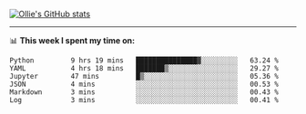<!--
**icedpanda/icedpanda** is a ✨ _special_ ✨ repository because its `README.md` (this file) appears on your GitHub profile.

Here are some ideas to get you started:

- 🔭 I’m currently working on ...
- 🌱 I’m currently learning ...
- 👯 I’m looking to collaborate on ...
- 🤔 I’m looking for help with ...
- 💬 Ask me about ...
- 📫 How to reach me: ...
- 😄 Pronouns: ...
- ⚡ Fun fact: ...
-->
[![Ollie's GitHub stats](https://github-readme-stats-icedpanda.vercel.app/api?username=icedpanda&count_private=true&show_icons=true)](https://github.com/icedpanda)

---
📊 **This week I spent my time on:**
<!--START_SECTION:waka-->

```text
Python         9 hrs 19 mins   ███████████████▓░░░░░░░░░   63.24 %
YAML           4 hrs 18 mins   ███████▒░░░░░░░░░░░░░░░░░   29.27 %
Jupyter        47 mins         █▒░░░░░░░░░░░░░░░░░░░░░░░   05.36 %
JSON           4 mins          ░░░░░░░░░░░░░░░░░░░░░░░░░   00.53 %
Markdown       3 mins          ░░░░░░░░░░░░░░░░░░░░░░░░░   00.43 %
Log            3 mins          ░░░░░░░░░░░░░░░░░░░░░░░░░   00.41 %
```

<!--END_SECTION:waka-->
